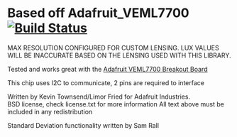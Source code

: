 Based off Adafruit_VEML7700 [![Build Status](https://github.com/adafruit/Adafruit_VEML7700/workflows/Arduino%20Library%20CI/badge.svg)](https://github.com/adafruit/Adafruit_VEML7700/actions)
================

MAX RESOLUTION CONFIGURED FOR CUSTOM LENSING. LUX VALUES WILL BE INACCURATE BASED ON THE LENSING USED WITH THIS LIBRARY.

Tested and works great with the [Adafruit VEML7700 Breakout Board](http://www.adafruit.com/)

This chip uses I2C to communicate, 2 pins are required to interface

Written by Kevin Townsend/Limor Fried for Adafruit Industries.  
BSD license, check license.txt for more information
All text above must be included in any redistribution

 

Standard Deviation functionality written by Sam Rall
